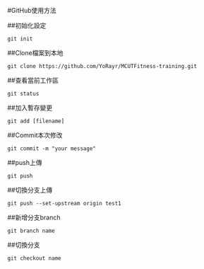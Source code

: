 #GitHub使用方法

##初始化設定
```console
git init
```
##Clone檔案到本地
```console
git clone https://github.com/YoRayr/MCUTFitness-training.git
```
##查看當前工作區
```console
git status
```
##加入暫存變更
```console
git add [filename]
```
##Commit本次修改
```console
git commit -m "your message"
```
##push上傳
```console
git push
```
##切換分支上傳
```console
git push --set-upstream origin test1
```
##新增分支branch
```console
git branch name
```
##切換分支
```console
git checkout name
```